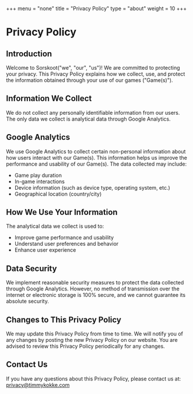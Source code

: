 +++
menu = "none"
title = "Privacy Policy"
type = "about"
weight = 10
+++

# Privacy Policy

## Introduction

Welcome to Sorskoot("we", "our", "us")! We are committed to protecting your privacy. This Privacy Policy explains how we collect, use, and protect the information obtained through your use of our games ("Game(s)").

## Information We Collect

We do not collect any personally identifiable information from our users. The only data we collect is analytical data through Google Analytics.

## Google Analytics

We use Google Analytics to collect certain non-personal information about how users interact with our Game(s). This information helps us improve the performance and usability of our Game(s). The data collected may include:

- Game play duration
- In-game interactions
- Device information (such as device type, operating system, etc.)
- Geographical location (country/city)

## How We Use Your Information

The analytical data we collect is used to:

- Improve game performance and usability
- Understand user preferences and behavior
- Enhance user experience

## Data Security

We implement reasonable security measures to protect the data collected through Google Analytics. However, no method of transmission over the internet or electronic storage is 100% secure, and we cannot guarantee its absolute security.

## Changes to This Privacy Policy

We may update this Privacy Policy from time to time. We will notify you of any changes by posting the new Privacy Policy on our website. You are advised to review this Privacy Policy periodically for any changes.

## Contact Us

If you have any questions about this Privacy Policy, please contact us at: <privacy@timmykokke.com>
